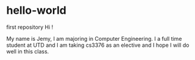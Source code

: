 # hello-world
first repository
Hi !

My name is Jemy, I am majoring in Computer Engineering. 
I a full time student at UTD and I am taking cs3376 as an elective and I hope I will do well in this class.


